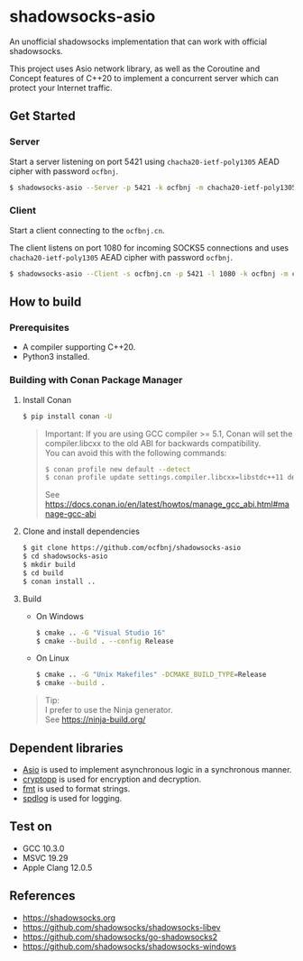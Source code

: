 # shadowsocks-asio

An unofficial shadowsocks implementation that can work with official shadowsocks.

This project uses Asio network library, as well as the Coroutine and Concept features of C++20 to implement a concurrent server which can protect your Internet traffic.

## Get Started

### Server

Start a server listening on port 5421 using `chacha20-ietf-poly1305` AEAD cipher with password `ocfbnj`.

~~~bash
$ shadowsocks-asio --Server -p 5421 -k ocfbnj -m chacha20-ietf-poly1305
~~~

### Client

Start a client connecting to the `ocfbnj.cn`.

The client listens on port 1080 for incoming SOCKS5 connections and uses `chacha20-ietf-poly1305` AEAD cipher with password `ocfbnj`.

~~~bash
$ shadowsocks-asio --Client -s ocfbnj.cn -p 5421 -l 1080 -k ocfbnj -m chacha20-ietf-poly1305
~~~

## How to build

### Prerequisites

- A compiler supporting C++20.
- Python3 installed.

### Building with Conan Package Manager

1. Install Conan
    ~~~bash
    $ pip install conan -U
    ~~~

    > Important: If you are using GCC compiler >= 5.1, Conan will set the compiler.libcxx to the old ABI for backwards compatibility.<br/>
    > You can avoid this with the following commands:<br/>
    > ~~~bash
    > $ conan profile new default --detect
    > $ conan profile update settings.compiler.libcxx=libstdc++11 default
    > ~~~
    > See <https://docs.conan.io/en/latest/howtos/manage_gcc_abi.html#manage-gcc-abi>

2. Clone and install dependencies
    ~~~bash
    $ git clone https://github.com/ocfbnj/shadowsocks-asio
    $ cd shadowsocks-asio
    $ mkdir build
    $ cd build
    $ conan install ..
    ~~~

3. Build
    - On Windows
        ~~~bash
        $ cmake .. -G "Visual Studio 16"
        $ cmake --build . --config Release
        ~~~

    - On Linux
        ~~~bash
        $ cmake .. -G "Unix Makefiles" -DCMAKE_BUILD_TYPE=Release
        $ cmake --build .
        ~~~
    
    > Tip:<br/>
    > I prefer to use the Ninja generator.<br/>
    > See <https://ninja-build.org/>

## Dependent libraries
- [Asio](https://think-async.com/Asio/) is used to implement asynchronous logic in a synchronous manner.
- [cryptopp](https://github.com/weidai11/cryptopp) is used for encryption and decryption.
- [fmt](https://github.com/fmtlib/fmt) is used to format strings.
- [spdlog](https://github.com/gabime/spdlog) is used for logging.

## Test on
- GCC 10.3.0
- MSVC 19.29
- Apple Clang 12.0.5

## References
- <https://shadowsocks.org>
- <https://github.com/shadowsocks/shadowsocks-libev>
- <https://github.com/shadowsocks/go-shadowsocks2>
- <https://github.com/shadowsocks/shadowsocks-windows>
